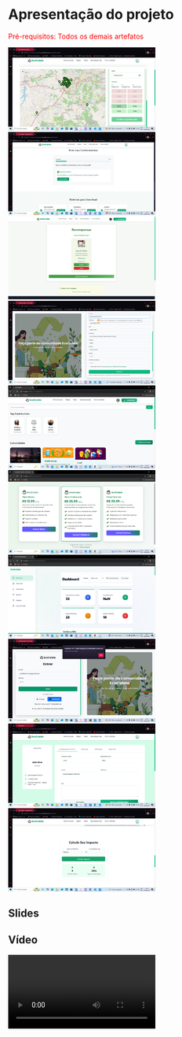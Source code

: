 
# Apresentação do projeto

<span style="color:red">Pré-requisitos: Todos os demais artefatos</span>
<p>
  <img src="image-13.png" alt="image-13" width="300" />
  <img src="image-15.png" alt="image-15" width="300" />
  <img src="image-17.png" alt="image-17" width="300" />
  <img src="image-3.png" alt="image-3" width="300" />
  <img src="image-36.png" alt="image-36" width="300" />
  <img src="image-43.png" alt="image-43" width="300" />
  <img src="image-44.png" alt="image-44" width="300" />
  <img src="image-6.png" alt="image-6" width="300" />
  <img src="image-7.png" alt="image-7" width="300" />
  <img src="image-8.png" alt="image-8" width="300" />
</p>

## Slides



## Vídeo

<video controls src="EcoColeta.mp4" title="Title"></video>

